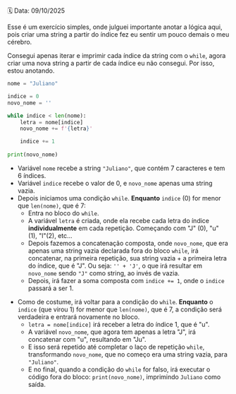 🗓️ Data: 09/10/2025

Esse é um exercício simples, onde julguei importante anotar a lógica aqui, pois criar uma string a partir do índice fez eu sentir um pouco demais o meu cérebro.

Consegui apenas iterar e imprimir cada índice da string com o `while`, agora criar uma nova string a partir de cada índice eu não consegui. Por isso, estou anotando.

```python
nome = "Juliano"

indice = 0
novo_nome = ''

while indice < len(nome):
	letra = nome[indice]
	novo_nome += f'{letra}'

	indice += 1
    
print(novo_nome)
```

* Variável `nome` recebe a string `"Juliano"`, que contém 7 caracteres e tem 6 índices.
* Variável `indice` recebe o valor de 0, e `novo_nome` apenas uma string vazia.
* Depois iniciamos uma condição `while`. **Enquanto** `indice` (0) for menor que `len(nome)`, que é 7:
    * Entra no bloco do `while`.
    * A variável `letra` é criada, onde ela recebe cada letra do índice **individualmente** em cada repetição. Começando com "J" (0), "u" (1), "l"(2), etc...
    * Depois fazemos a concatenação composta, onde `novo_nome`, que era apenas uma string vazia declarada fora do bloco `while`, irá concatenar, na primeira repetição, sua string vazia + a primeira letra do índice, que é "J". Ou seja: `'' + 'J'`, o que irá resultar em `novo_nome` sendo `"J"` como string, ao invés de vazia.
    * Depois, irá fazer a soma composta com `indice += 1`, onde o `indice` passará a ser 1.
- Como de costume, irá voltar para a condição do `while`. **Enquanto** o `indice` (que virou 1) for menor que `len(nome)`, que é 7, a condição será verdadeira e entrará novamente no bloco.
    * `letra = nome[indice]` irá receber a letra do índice 1, que é "u".
    * A variável `novo_nome`, que agora tem apenas a letra "J", irá concatenar com "u", resultando em "Ju".
    * E isso será repetido até completar o laço de repetição `while`, transformando `novo_nome`, que no começo era uma string vazia, para `"Juliano"`.
    * E no final, quando a condição do `while` for falso, irá executar o código fora do bloco: `print(novo_nome)`, imprimindo `Juliano` como saída.
